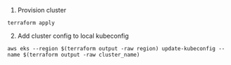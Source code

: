 
1. Provision cluster
```shell
terraform apply
```
2. Add cluster config to local kubeconfig
```shell
aws eks --region $(terraform output -raw region) update-kubeconfig --name $(terraform output -raw cluster_name)
```